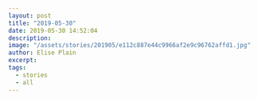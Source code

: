 ```yaml
---
layout: post
title: "2019-05-30"
date: 2019-05-30 14:52:04
description: 
image: "/assets/stories/201905/e112c887e44c9966af2e9c96762affd1.jpg"
author: Elise Plain
excerpt: 
tags: 
  - stories
  - all
---
```



<p></p>
